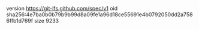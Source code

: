 version https://git-lfs.github.com/spec/v1
oid sha256:4e7ba0b0b79b9b99d8a09fe1a96d18ce55691e4b0792050dd2a7586ffb1d769f
size 9233
